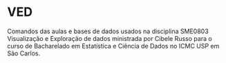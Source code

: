 # VED

Comandos das aulas e bases de dados usados na disciplina SME0803 Visualização e Exploração de dados ministrada por Cibele Russo para o curso de Bacharelado em Estatística e Ciência de Dados no ICMC USP em São Carlos.
